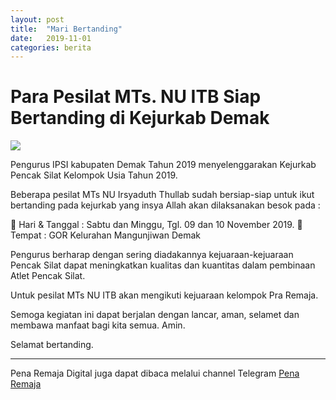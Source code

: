 ```yaml
---
layout: post
title:  "Mari Bertanding"
date:   2019-11-01
categories: berita
---
```

# Para Pesilat MTs. NU ITB Siap Bertanding di Kejurkab Demak

![](/pshtbersama.png)

Pengurus IPSI kabupaten Demak Tahun 2019 menyelenggarakan Kejurkab Pencak Silat Kelompok Usia Tahun 2019.

Beberapa pesilat MTs NU Irsyaduth Thullab sudah bersiap-siap untuk ikut bertanding pada kejurkab yang insya Allah akan dilaksanakan besok pada :

 Hari & Tanggal : Sabtu dan Minggu, Tgl. 09 dan 10 November 2019.
 Tempat : GOR Kelurahan Mangunjiwan Demak

Pengurus berharap dengan sering diadakannya kejuaraan-kejuaraan Pencak Silat dapat meningkatkan
kualitas dan kuantitas dalam pembinaan Atlet Pencak Silat.

Untuk pesilat MTs NU ITB akan mengikuti kejuaraan kelompok Pra Remaja.

Semoga kegiatan ini dapat berjalan dengan lancar, aman, selamet dan membawa manfaat bagi kita semua. Amin.

Selamat bertanding.

-----
Pena Remaja Digital juga dapat dibaca melalui channel Telegram [Pena Remaja](https://t.me/PenaRemajaitb)
